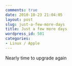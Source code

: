 ```yaml
---
comments: true
date: 2010-10-23 21:04:05
layout: post
slug: just-a-few-more-days
title: Just a few more days
wordpress_id: 501
categories:
- Linux / Apple
---
```


Nearly time to upgrade again


